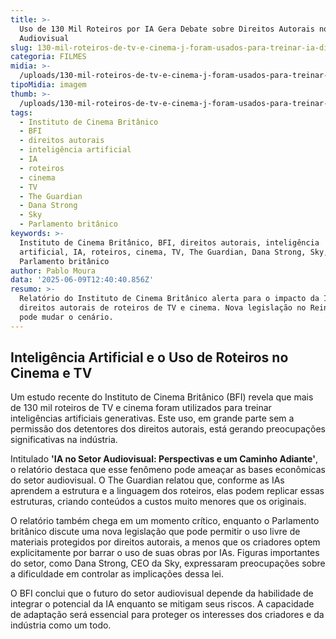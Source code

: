 ```yaml
---
title: >-
  Uso de 130 Mil Roteiros por IA Gera Debate sobre Direitos Autorais no
  Audiovisual
slug: 130-mil-roteiros-de-tv-e-cinema-j-foram-usados-para-treinar-ia-diz-pesquisa
categoria: FILMES
midia: >-
  /uploads/130-mil-roteiros-de-tv-e-cinema-j-foram-usados-para-treinar-ia-diz-pesquisa-thumb.jpg
tipoMidia: imagem
thumb: >-
  /uploads/130-mil-roteiros-de-tv-e-cinema-j-foram-usados-para-treinar-ia-diz-pesquisa-thumb.jpg
tags:
  - Instituto de Cinema Britânico
  - BFI
  - direitos autorais
  - inteligência artificial
  - IA
  - roteiros
  - cinema
  - TV
  - The Guardian
  - Dana Strong
  - Sky
  - Parlamento britânico
keywords: >-
  Instituto de Cinema Britânico, BFI, direitos autorais, inteligência
  artificial, IA, roteiros, cinema, TV, The Guardian, Dana Strong, Sky,
  Parlamento britânico
author: Pablo Moura
data: '2025-06-09T12:40:40.856Z'
resumo: >-
  Relatório do Instituto de Cinema Britânico alerta para o impacto da IA nos
  direitos autorais de roteiros de TV e cinema. Nova legislação no Reino Unido
  pode mudar o cenário.
---
```


## Inteligência Artificial e o Uso de Roteiros no Cinema e TV

Um estudo recente do Instituto de Cinema Britânico (BFI) revela que mais de 130 mil roteiros de TV e cinema foram utilizados para treinar inteligências artificiais generativas. Este uso, em grande parte sem a permissão dos detentores dos direitos autorais, está gerando preocupações significativas na indústria.

Intitulado **'IA no Setor Audiovisual: Perspectivas e um Caminho Adiante'**, o relatório destaca que esse fenômeno pode ameaçar as bases econômicas do setor audiovisual. O The Guardian relatou que, conforme as IAs aprendem a estrutura e a linguagem dos roteiros, elas podem replicar essas estruturas, criando conteúdos a custos muito menores que os originais.

O relatório também chega em um momento crítico, enquanto o Parlamento britânico discute uma nova legislação que pode permitir o uso livre de materiais protegidos por direitos autorais, a menos que os criadores optem explicitamente por barrar o uso de suas obras por IAs. Figuras importantes do setor, como Dana Strong, CEO da Sky, expressaram preocupações sobre a dificuldade em controlar as implicações dessa lei.

O BFI conclui que o futuro do setor audiovisual depende da habilidade de integrar o potencial da IA enquanto se mitigam seus riscos. A capacidade de adaptação será essencial para proteger os interesses dos criadores e da indústria como um todo.
